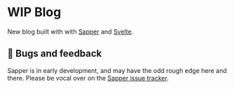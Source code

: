 # WIP Blog

New blog built with with [Sapper](https://github.com/sveltejs/sapper) and [Svelte](https://github.com/sveltejs/svelte).


## 🐛 Bugs and feedback

Sapper is in early development, and may have the odd rough edge here and there. Please be vocal over on the [Sapper issue tracker](https://github.com/sveltejs/sapper/issues).
